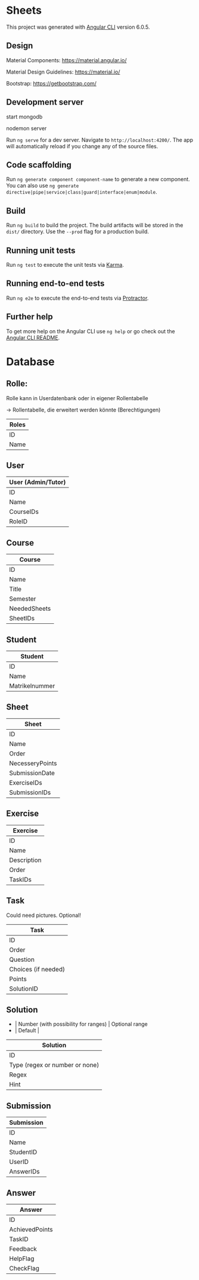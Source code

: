 # Sheets

This project was generated with [Angular CLI](https://github.com/angular/angular-cli) version 6.0.5.

## Design

Material Components:        https://material.angular.io/

Material Design Guidelines: https://material.io/

Bootstrap:                  https://getbootstrap.com/

## Development server

start mongodb

nodemon server

Run `ng serve` for a dev server. Navigate to `http://localhost:4200/`. The app will automatically reload if you change any of the source files.

## Code scaffolding

Run `ng generate component component-name` to generate a new component. You can also use `ng generate directive|pipe|service|class|guard|interface|enum|module`.

## Build

Run `ng build` to build the project. The build artifacts will be stored in the `dist/` directory. Use the `--prod` flag for a production build.

## Running unit tests

Run `ng test` to execute the unit tests via [Karma](https://karma-runner.github.io).

## Running end-to-end tests

Run `ng e2e` to execute the end-to-end tests via [Protractor](http://www.protractortest.org/).

## Further help

To get more help on the Angular CLI use `ng help` or go check out the [Angular CLI README](https://github.com/angular/angular-cli/blob/master/README.md).


# Database

## Rolle:

Rolle kann in Userdatenbank oder in eigener Rollentabelle

-> Rollentabelle, die erweitert werden könnte (Berechtigungen)

| Roles      |
| ------------- |
| ID     |
| Name      |

## User

| User (Admin/Tutor)      |
| ------------- |
| ID     |
| Name      |
| CourseIDs      |
| RoleID      |

## Course

| Course      |
| ------------- |
| ID     |
| Name     |
| Title |
| Semester |
| NeededSheets |
| SheetIDs |

## Student

| Student     |
| ------------- |
| ID     |
| Name      |
| Matrikelnummer |

## Sheet

| Sheet     |
| ------------- |
| ID     |
| Name |
| Order |
| NecesseryPoints |
| SubmissionDate |
| ExerciseIDs     |
| SubmissionIDs |

## Exercise

| Exercise     |
| ------------- |
| ID     |
| Name  |
| Description |
| Order |
| TaskIDs |

## Task

Could need pictures. Optional!

| Task     |
| ------------- |
| ID     |
| Order |
| Question |
| Choices (if needed) |
| Points |
| SolutionID |

## Solution

-  | Number (with possibility for ranges) | Optional range
-  | Default |

| Solution     |
| ------------- |
| ID     |
| Type (regex or number or none) |
| Regex |
| Hint |

## Submission

| Submission     |
| ------------- |
| ID     |
| Name      |
| StudentID     |
| UserID |
| AnswerIDs |

## Answer

| Answer     |
| ------------- |
| ID     |
| AchievedPoints |
| TaskID |
| Feedback |
| HelpFlag |
| CheckFlag |

